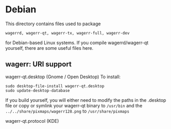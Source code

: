 
Debian
====================
This directory contains files used to package

    wagerrd, wagerr-qt, wagerr-tx, wagerr-full, wagerr-dev

for Debian-based Linux systems. If you compile wagerrd/wagerr-qt yourself, there are some useful files here.

## wagerr: URI support ##


wagerr-qt.desktop  (Gnome / Open Desktop)
To install:

	sudo desktop-file-install wagerr-qt.desktop
	sudo update-desktop-database

If you build yourself, you will either need to modify the paths in
the .desktop file or copy or symlink your wagerr-qt binary to `/usr/bin`
and the `../../share/pixmaps/wagerr128.png` to `/usr/share/pixmaps`

wagerr-qt.protocol (KDE)

